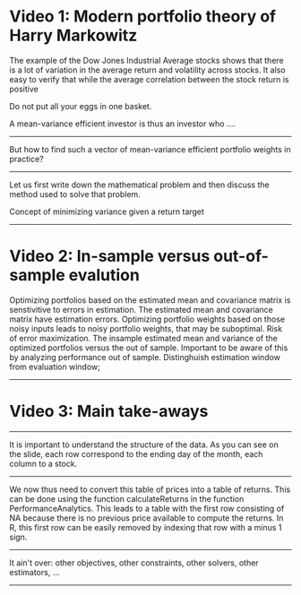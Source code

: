 # Video 1: Modern portfolio theory of Harry Markowitz


The example of the Dow Jones Industrial Average stocks shows that there is a lot of variation in the average return and volatility across stocks. It also easy to verify that while the average correlation between the stock return is positive 


Do not put all your eggs in one basket. 


A mean-variance efficient investor is thus an investor who ....

***

But how to find such a vector of mean-variance efficient portfolio weights in practice? 

***

Let us first write down the mathematical problem and then discuss the method used to solve that problem. 


Concept of minimizing variance given a return target

***

# Video 2: In-sample versus out-of-sample evalution

Optimizing portfolios based on the estimated mean and covariance matrix is senstivitive to errors in estimation. The estimated mean and covariance matrix have estimation errors. Optimizing portfolio weights based on those noisy inputs leads to noisy portfolio weights, that may be suboptimal. Risk of error maximization. The insample estimated mean and variance of the optimized portfolios versus the out of sample.  Important to be aware of this by analyzing performance out of sample. Distinghuish estimation window from evaluation window;


***

# Video 3: Main take-aways

 

***

It is important to understand the structure of the data. As you can see on the slide, each row correspond to the ending day of the month, each column to a stock. 

***

We now thus need to convert this table of prices into a table of returns. This can be done using the function calculateReturns in the function PerformanceAnalytics. This leads to a table with the first row consisting of NA because there is no previous price available to compute the returns. In R, this first row can be easily removed by indexing that row with a minus 1 sign.

***

It ain't over: other objectives, other constraints, other solvers, other estimators, ... 


***
